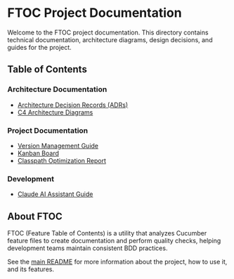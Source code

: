 # FTOC Project Documentation

Welcome to the FTOC project documentation. This directory contains technical documentation, architecture diagrams, design decisions, and guides for the project.

## Table of Contents

### Architecture Documentation

- [Architecture Decision Records (ADRs)](adr/README.md)
- [C4 Architecture Diagrams](c4/README.md)

### Project Documentation

- [Version Management Guide](VERSION_MANAGEMENT.md)
- [Kanban Board](KANBAN.md)
- [Classpath Optimization Report](CLASSPATH_OPTIMIZATION.md)

### Development

- [Claude AI Assistant Guide](CLAUDE.md)

## About FTOC

FTOC (Feature Table of Contents) is a utility that analyzes Cucumber feature files to create documentation and perform quality checks, helping development teams maintain consistent BDD practices.

See the [main README](../README.md) for more information about the project, how to use it, and its features.